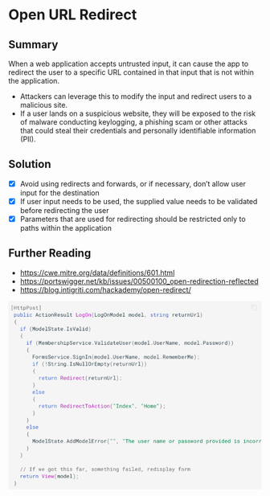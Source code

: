 # Open URL Redirect


## Summary
When a web application accepts untrusted input, it can cause the app to redirect the user to a specific URL contained in that input that is not within the application. 


* Attackers can leverage this to modify the input and redirect users to a malicious site. 
* If a user lands on a suspicious website, they will be exposed to the risk of malware conducting keylogging, a phishing scam or other attacks that could steal their credentials and personally identifiable information (PII). 

## Solution


- [x] Avoid using redirects and forwards, or if necessary, don’t allow user input for the destination
- [x] If user input needs to be used, the supplied value needs to be validated before redirecting the user
- [x] Parameters that are used for redirecting should be restricted only to paths within the application

## Further Reading
* <https://cwe.mitre.org/data/definitions/601.html>
* <https://portswigger.net/kb/issues/00500100_open-redirection-reflected> 
* <https://blog.intigriti.com/hackademy/open-redirect/>

![img](../img/openurlredirect.png)